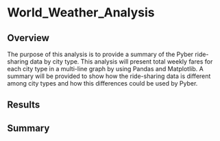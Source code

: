 # World_Weather_Analysis

## Overview
The purpose of this analysis is to provide a summary of the Pyber ride-sharing data by city type.  This analysis will present total weekly fares for each city type in a multi-line graph by using Pandas and Matplotlib. A summary will be provided to show how the ride-sharing data is different among city types and how this differences could be used by Pyber.

## Results



## Summary
